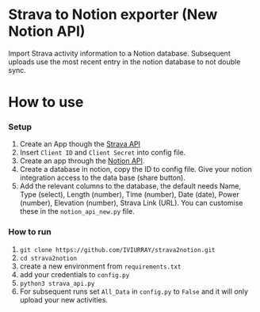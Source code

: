 # Strava to Notion exporter (New Notion API)
Import Strava activity information to a Notion database. Subsequent uploads use the most recent entry in the notion database to not double sync.

# How to use

### Setup 
1. Create an App though the [Strava API](https://www.strava.com/settings/api)
2. Insert `Client ID` and `Client Secret` into config file.
3. Create an app through the [Notion API](https://www.notion.so/).
4. Create a database in notion, copy the ID to config file. Give your notion integration access to the data base (share button).
5. Add the relevant columns to the database, the default needs Name, Type (select), Length (number), Time (number), Date (date), Power (number), Elevation (number), Strava Link (URL). You can customise these in the `notion_api_new.py` file.

### How to run
1. `git clone https://github.com/IVIURRAY/strava2notion.git`
2. `cd strava2notion`
3. create a new environment from `requirements.txt`
4. add your credentials to `config.py`
5. `python3 strava_api.py`
6. For subsequent runs set `All_Data` in `config.py` to `False` and it will only upload your new activities.
  
